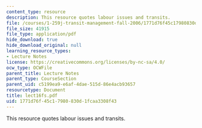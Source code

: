 ```yaml
---
content_type: resource
description: This resource quotes labour issues and transits.
file: /courses/1-259j-transit-management-fall-2006/1771d76f45c17980830d1fcaa3308f43_lect16fs.pdf
file_size: 41915
file_type: application/pdf
hide_download: true
hide_download_original: null
learning_resource_types:
- Lecture Notes
license: https://creativecommons.org/licenses/by-nc-sa/4.0/
ocw_type: OCWFile
parent_title: Lecture Notes
parent_type: CourseSection
parent_uid: c5199ea9-e6af-4dae-515d-86e4acb93657
resourcetype: Document
title: lect16fs.pdf
uid: 1771d76f-45c1-7980-830d-1fcaa3308f43
---
```

This resource quotes labour issues and transits.